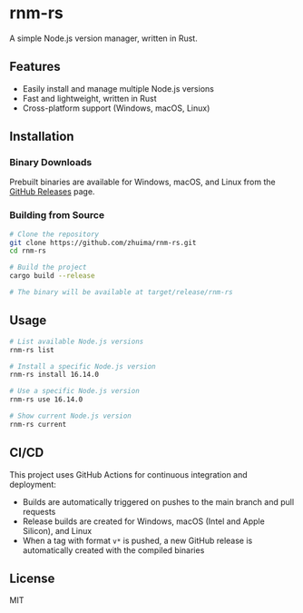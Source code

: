 # rnm-rs

A simple Node.js version manager, written in Rust.

## Features

- Easily install and manage multiple Node.js versions
- Fast and lightweight, written in Rust
- Cross-platform support (Windows, macOS, Linux)

## Installation

### Binary Downloads

Prebuilt binaries are available for Windows, macOS, and Linux from the [GitHub Releases](https://github.com/zhuima/rnm-rs/releases) page.

### Building from Source

```bash
# Clone the repository
git clone https://github.com/zhuima/rnm-rs.git
cd rnm-rs

# Build the project
cargo build --release

# The binary will be available at target/release/rnm-rs
```

## Usage

```bash
# List available Node.js versions
rnm-rs list

# Install a specific Node.js version
rnm-rs install 16.14.0

# Use a specific Node.js version
rnm-rs use 16.14.0

# Show current Node.js version
rnm-rs current
```

## CI/CD

This project uses GitHub Actions for continuous integration and deployment:

- Builds are automatically triggered on pushes to the main branch and pull requests
- Release builds are created for Windows, macOS (Intel and Apple Silicon), and Linux
- When a tag with format `v*` is pushed, a new GitHub release is automatically created with the compiled binaries

## License

MIT 